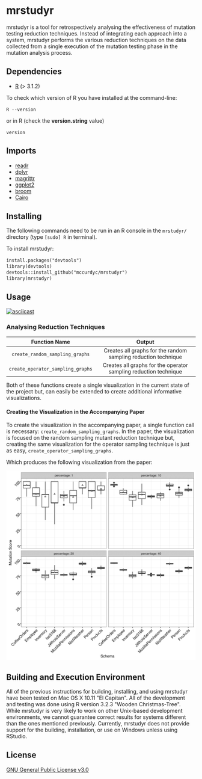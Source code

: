 # mrstudyr

mrstudyr is a tool for retrospectively analysing the effectiveness of
mutation testing reduction techniques. Instead of integrating each
approach into a system, mrstudyr performs the various reduction
techniques on the data collected from a single execution of the
mutation testing phase in the mutation analysis process.

## Dependencies
+ [R](https://www.r-project.org/) (> 3.1.2)

To check which version of R you have installed at the command-line:
```
R --version
```

or in R (check the **version.string** value)

```
version
```

## Imports
+ [readr](https://github.com/hadley/readr)
+ [dplyr](https://github.com/hadley/dplyr)
+ [magrittr](https://github.com/smbache/magrittr)
+ [ggplot2](https://github.com/hadley/ggplot2)
+ [broom](https://github.com/dgrtwo/broom)
+ [Cairo](https://cran.r-project.org/web/packages/Cairo/index.html)

## Installing

The following commands need to be run in an R console in the `mrstudyr/` directory (type `[sudo] R` in terminal).

To install mrstudyr:
```
install.packages("devtools")
library(devtools)
devtools::install_github("mccurdyc/mrstudyr")
library(mrstudyr)
```

## Usage

[![asciicast](https://asciinema.org/a/2xnxuapeku9nljfnrx522d8x1.png)](https://asciinema.org/a/2xnxuapeku9nljfnrx522d8x1)

### Analysing Reduction Techniques

| Function Name  | Output |
| :-------------: | :-------------: |
| `create_random_sampling_graphs`  | Creates all graphs for the random sampling reduction technique |
| `create_operator_sampling_graphs`  | Creates all graphs for the operator sampling reduction technique |

Both of these functions create a single visualization in the current state of the project but, can easily be extended
to create additional informative visualizations.

#### Creating the Visualization in the Accompanying Paper

To create the visualization in the accompanying paper, a single function call is necessary: `create_random_sampling_graphs`.
In the paper, the visualization is focused on the random sampling mutant reduction technique but, creating the same visualization
for the operator sampling technique is just as easy, `create_operator_sampling_graphs`.

Which produces the following visualization from the paper:

<p align="center">
<img src ="https://raw.githubusercontent.com/mccurdyc/mrstudyr/master/graphics/from-data/mutation_score_random_plot.png">
</p>

## Building and Execution Environment
All of the previous instructions for building, installing, and using mrstudyr have been tested on Mac OS X 10.11 "El Capitan".
All of the development and testing was done using R version 3.2.3 "Wooden Christmas-Tree".
While mrstudyr is very likely to work on other Unix-based development environments, we cannot guarantee correct results for systems
different than the ones mentioned previously. Currently, mrstudyr does not provide support for the building, installation,
or use on Windows unless using RStudio.

## License
[GNU General Public License v3.0](./LICENSE)
